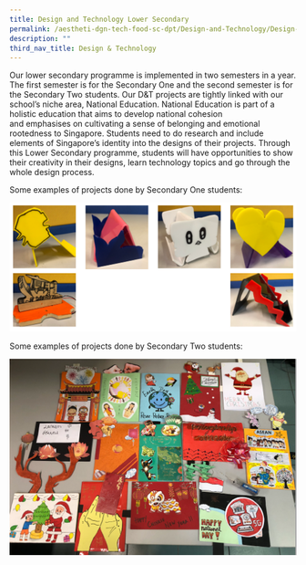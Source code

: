 ```yaml
---
title: Design and Technology Lower Secondary
permalink: /aestheti-dgn-tech-food-sc-dpt/Design-and-Technology/Design-and-Technology-Lower-Secondary/
description: ""
third_nav_title: Design & Technology
---
```

Our lower secondary programme is implemented in two semesters in a year. The first semester is for the Secondary One and the second semester is for the Secondary Two students. Our D&T projects are tightly linked with our school’s niche area, National Education. National Education is part of a holistic education that aims to develop national cohesion and emphasises on cultivating a sense of belonging and emotional rootedness to Singapore. Students need to do research and include elements of Singapore’s identity into the designs of their projects. Through this Lower Secondary programme, students will have opportunities to show their creativity in their designs, learn technology topics and go through the whole design process.

Some examples of projects done by Secondary One students:

![](/images/Our%20Curriculum/Departments/Aesthetics,%20Design%20Technology/Design%20&%20Technology/Lower%20Secondary/L1.png)

Some examples of projects done by Secondary Two students:

![](/images/Our%20Curriculum/Departments/Aesthetics,%20Design%20Technology/Design%20&%20Technology/Lower%20Secondary/L2.png)